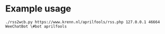 # Example usage

`./rss2wcb.py https://www.krenn.nl/aprilfools/rss.php 127.0.0.1 46664 WeeChatBot \#bot aprilfools`